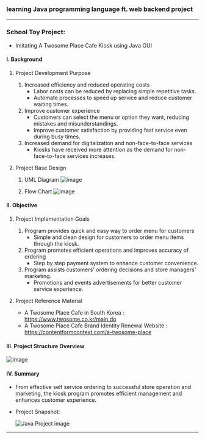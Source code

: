 <h3>learning Java programming language ft. web backend project</h3>

---

### School Toy Project: 

* Imitating A Twosome Place Cafe Kiosk using Java GUI

#### I. Background

1. Project Development Purpose
    1) Increased efficiency and reduced operating costs
          -	Labor costs can be reduced by replacing simple repetitive tasks.
          -	Automate processes to speed up service and reduce customer waiting times.
    2) Improve customer experience
          -	Customers can select the menu or option they want, reducing mistakes and misunderstandings.
          -	Improve customer satisfaction by providing fast service even during busy times.
    3) Increased demand for digitalization and non-face-to-face services
          - Kiosks have received more attention as the demand for non-face-to-face services increases.

2. Project Base Design
    1) UML Diagram
       ![image](https://github.com/user-attachments/assets/f91f89ef-f290-4f75-8ba2-1cf399401eef)

    2) Flow Chart
       ![image](https://github.com/user-attachments/assets/b513ae4b-4429-406d-914b-52938fcf03be)

#### II. Objective

1. Project Implementation Goals
    1) Program provides quick and easy way to order menu for customers
          -	Simple and clean design for customers to order menu items through the kiosk.
    2) Program promotes efficient operations and improves accuracy of ordering
          -	Step by step payment system to enhance customer convenience.
    3) Program assists customers' ordering decisions and store managers' marketing. 
          -	Promotions and events advertisements for better customer service experience.

2. Project Reference Material
    -	A Twosome Place Cafe in South Korea : https://www.twosome.co.kr/main.do
    -	A Twosome Place Cafe Brand Identity Renewal Website : https://contentformcontext.com/a-twosome-place

#### III. Project Structure Overview

![image](https://github.com/user-attachments/assets/2e6e7833-ac2d-42a7-8bca-aa744ce20001)

#### IV. Summary
   - From effective self service ordering to successful store operation and marketing, the kiosk program promotes efficient management and enhances customer experience.
   - Project Snapshot:
    
     ![Java Project image](https://github.com/user-attachments/assets/12745f11-e2f0-4d85-bab7-14efb5d5f794)

---
